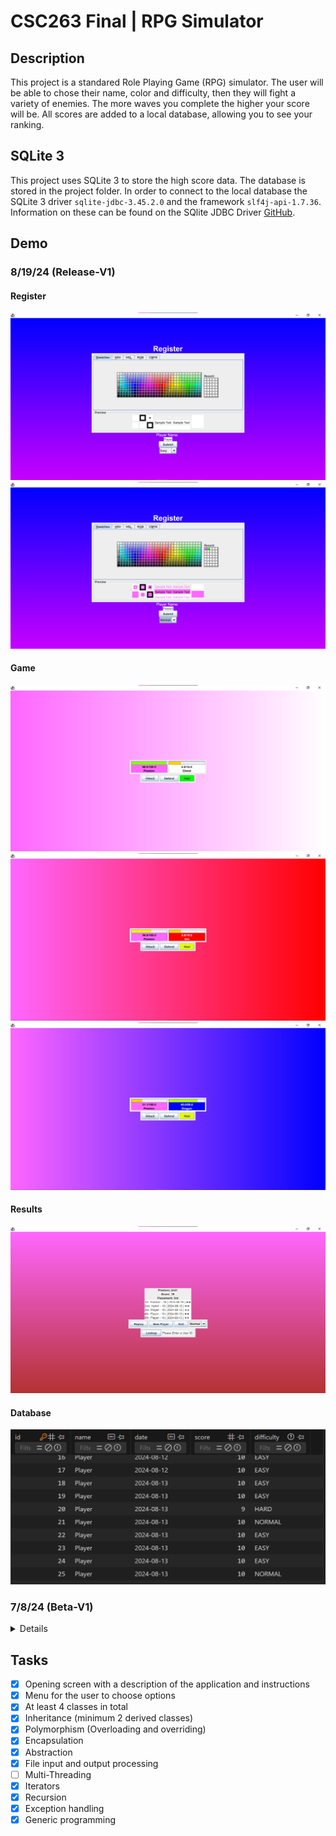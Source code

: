 # CSC263 Final | RPG Simulator

## Description
This project is a standared Role Playing Game (RPG) simulator. The user will be able to chose their name, color and difficulty, then they will fight a variety of enemies. The more waves you complete the higher your score will be. All scores are added to a local database, allowing you to see your ranking.

## SQLite 3
This project uses SQLite 3 to store the high score data. The database is stored in the project folder. In order to connect to the local database the SQLite 3 driver `sqlite-jdbc-3.45.2.0` and the framework `slf4j-api-1.7.36`. Information on these can be found on the SQlite JDBC Driver [GitHub](https://github.com/xerial/sqlite-jdbc).

## Demo

### 8/19/24 (Release-V1)
#### Register
![](./demo/8.19.24/register.webp)
![](./demo/8.19.24/register2.webp)
#### Game
![](./demo/8.19.24/game1.webp)
![](./demo/8.19.24/game2.webp)
![](./demo/8.19.24/game3.webp)
#### Results
![](./demo/8.19.24/results.webp)
#### Database
![](./demo/8.19.24/data.webp)

### 7/8/24 (Beta-V1)
<details>

![](./demo/7.18.24/image1.webp)
![](./demo/7.18.24/image2.webp)
![](./demo/7.18.24/image3.webp)
</details>

## Tasks
- [X] Opening screen with a description of the application and instructions
- [X] Menu for the user to choose options
- [X] At least 4 classes in total
- [X] Inheritance (minimum 2 derived classes)
- [X] Polymorphism (Overloading and overriding)
- [X] Encapsulation
- [X] Abstraction
- [X] File input and output processing
- [ ] Multi-Threading
- [X] Iterators
- [X] Recursion 
- [X] Exception handling
- [X] Generic programming
